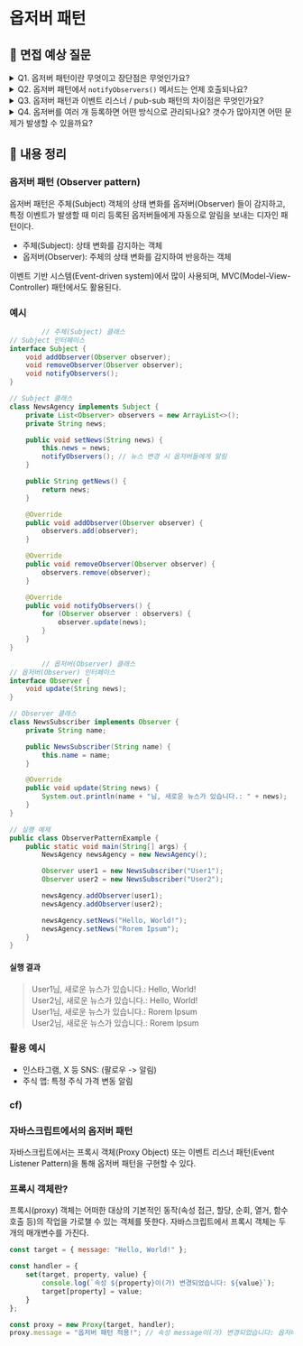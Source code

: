 # 옵저버 패턴

## 📌 면접 예상 질문

<details> <summary>Q1. 옵저버 패턴이란 무엇이고 장단점은 무엇인가요?</summary> </br> 
<p>옵저버 패턴은 객체 간 1:N 관계를 형성하여, 특정 객체(주체, Subject)의 상태 변화가 있을 때 이를 감지하고, 등록된 옵저버(Observer)들에게 자동으로 알림을 보내는 디자인 패턴입니다.</p>

### 장점
- 객체 간 결합도를 낮출 수 있음 → 주체와 옵저버가 직접적인 의존성을 최소화
- 확장성이 뛰어남 → 새로운 옵저버를 쉽게 추가 가능
- 이벤트 기반 시스템에 적합 → UI 이벤트, 주식 가격 변동 감지, 알림 시스템 등에 활용 가능
### 단점
- 옵저버 관리 필요 → 등록된 옵저버를 제거하지 않으면 메모리 누수가 발생할 수 있음
- 성능 문제 발생 가능 → 옵저버가 많아질수록 알림 처리 시간이 증가
- 알림 순서 보장 어려움 → 멀티스레드 환경에서는 옵저버에게 알림이 동시에 전달될 경우 순서를 보장하기 어려움
</details>

<details>
  <summary>Q2. 옵저버 패턴에서 <code>notifyObservers()</code> 메서드는 언제 호출되나요?</summary>
  </br>

<p>메서드는 <strong>주체(Subject)의 상태가 변경될 때</strong> 호출됩니다. 이 메서드는 등록된 모든 옵저버들에게 변경된 상태를 전달하여 업데이트하도록 합니다.</p>

### 호출되는 시점
- 객체의 상태가 변경된 후 (setState() 등의 메서드 호출 후)
- 주체(Subject)가 변경 사항을 옵저버들에게 알려야 할 필요가 있을 때
</details>

<details>
  <summary>Q3. 옵저버 패턴과 이벤트 리스너 / pub-sub 패턴의 차이점은 무엇인가요?</summary>
  </br>

### 옵저버 패턴
- 주체(Subject)가 옵저버(Observer)에게 직접 알림을 전달하는 방식
- 객체 간 강한 연결(Subject → Observer)
- 사용 예시: 뉴스 구독 시스템, 주식 가격 변동 감지
### 이벤트 리스너 패턴
- 이벤트가 발생하면 리스너(Listener)가 이벤트를 감지하여 실행
- UI 이벤트, 버튼 클릭 등에서 주로 사용
- 사용 예시: 버튼 클릭 이벤트, DOM 이벤트
### Pub-Sub (퍼블리셔-서브스크라이버) 패턴
- 중앙 브로커(Message Broker) 를 통해 발행자(Publisher)와 구독자(Subscriber)를 분리
- 퍼블리셔와 서브스크라이버는 서로를 직접 모를 수도 있음
- 사용 예시: Kafka, RabbitMQ, AWS SNS
</details>

<details>
  <summary>Q4. 옵저버를 여러 개 등록하면 어떤 방식으로 관리되나요? 갯수가 많아지면 어떤 문제가 발생할 수 있을까요?</summary>
  </br>
<p> List 혹은 Set으로 관리합니다.

### 문제
- 옵저버 수가 많아질수록 알림을 보내는 데 시간이 오래 걸릴 수 있음
- 일부 옵저버가 응답이 느리면 전체 처리가 지연될 수 있음
- 옵저버 목록을 순회하며 알림을 보내기 때문에 CPU 사용량 증가

### 해결 방법
- 비동기 처리 (멀티스레드 활용)
- 이벤트 큐 사용 (이벤트를 일정 간격으로 배치)
- 필요한 옵저버에게만 알림 (조건부 알림 기능 추가)

</details>

## 📌 내용 정리
### 옵저버 패턴 (Observer pattern)
옵저버 패턴은 주체(Subject) 객체의 상태 변화를 옵저버(Observer) 들이 감지하고, 특정 이벤트가 발생할 때 미리 등록된 옵저버들에게 자동으로 알림을 보내는 디자인 패턴이다.  
- 주체(Subject): 상태 변화를 감지하는 객체
- 옵저버(Observer): 주체의 상태 변화를 감지하여 반응하는 객체

이벤트 기반 시스템(Event-driven system)에서 많이 사용되며, MVC(Model-View-Controller) 패턴에서도 활용된다.

### 예시
```java
        // 주체(Subject) 클래스
// Subject 인터페이스 
interface Subject {
    void addObserver(Observer observer);
    void removeObserver(Observer observer);
    void notifyObservers();
}

// Subject 클래스
class NewsAgency implements Subject {
    private List<Observer> observers = new ArrayList<>();
    private String news;

    public void setNews(String news) {
        this.news = news;
        notifyObservers(); // 뉴스 변경 시 옵저버들에게 알림
    }

    public String getNews() {
        return news;
    }

    @Override
    public void addObserver(Observer observer) {
        observers.add(observer);
    }

    @Override
    public void removeObserver(Observer observer) {
        observers.remove(observer);
    }

    @Override
    public void notifyObservers() {
        for (Observer observer : observers) {
            observer.update(news);
        }
    }
}

        // 옵저버(Observer) 클래스
// 옵저버(Observer) 인터페이스
interface Observer {
    void update(String news);
}

// Observer 클래스
class NewsSubscriber implements Observer {
    private String name;

    public NewsSubscriber(String name) {
        this.name = name;
    }

    @Override
    public void update(String news) {
        System.out.println(name + "님, 새로운 뉴스가 있습니다.: " + news);
    }
}

// 실행 예제
public class ObserverPatternExample {
    public static void main(String[] args) {
        NewsAgency newsAgency = new NewsAgency();

        Observer user1 = new NewsSubscriber("User1");
        Observer user2 = new NewsSubscriber("User2");

        newsAgency.addObserver(user1);
        newsAgency.addObserver(user2);

        newsAgency.setNews("Hello, World!"); 
        newsAgency.setNews("Rorem Ipsum");
    }
}

```
#### 실행 결과
>User1님, 새로운 뉴스가 있습니다.: Hello, World!  
User2님, 새로운 뉴스가 있습니다.: Hello, World!  
User1님, 새로운 뉴스가 있습니다.: Rorem Ipsum  
User2님, 새로운 뉴스가 있습니다.: Rorem Ipsum 


### 활용 예시
- 인스타그램, X 등 SNS: (팔로우 -> 알림)
- 주식 앱: 특정 주식 가격 변동 알림

### cf) 
### 자바스크립트에서의 옵저버 패턴
자바스크립트에서는 프록시 객체(Proxy Object) 또는 이벤트 리스너 패턴(Event Listener Pattern)을 통해 옵저버 패턴을 구현할 수 있다.

### 프록시 객체란?
프록시(proxy) 객체는 어떠한 대상의 기본적인 동작(속성 접근, 할당, 순회, 열거, 함수 호출 등)의 작업을 가로챌 수 있는 객체를 뜻한다.
자바스크립트에서 프록시 객체는 두 개의 매개변수를 가진다.
```javascript
const target = { message: "Hello, World!" };

const handler = {
    set(target, property, value) {
        console.log(`속성 ${property}이(가) 변경되었습니다: ${value}`);
        target[property] = value;
    }
};

const proxy = new Proxy(target, handler);
proxy.message = "옵저버 패턴 적용!"; // 속성 message이(가) 변경되었습니다: 옵저버 패턴 적용!

```
